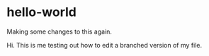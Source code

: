 # hello-world

Making some changes to this again.

Hi. This is me testing out how to edit a branched version of my file.

